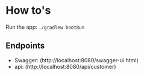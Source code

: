 # How to's

Run the app: `./gradlew bootRun`

## Endpoints

- Swagger: (http://localhost:8080/swagger-ui.html)
- api: (http://localhost:8080/api/customer)
